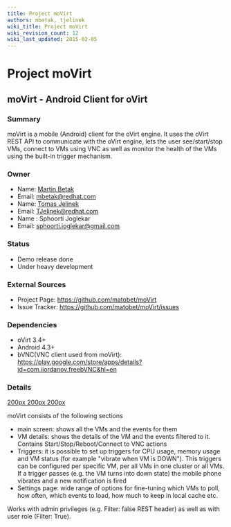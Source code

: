 ```yaml
---
title: Project moVirt
authors: mbetak, tjelinek
wiki_title: Project moVirt
wiki_revision_count: 12
wiki_last_updated: 2015-02-05
---
```


# Project moVirt

## moVirt - Android Client for oVirt

### Summary

moVirt is a mobile (Android) client for the oVirt engine. It uses the oVirt REST API to communicate with the oVirt engine, lets the user see/start/stop VMs, connect to VMs using VNC as well as monitor the health of the VMs using the built-in trigger mechanism.

### Owner

*   Name: [Martin Betak](User:mbetak)
*   Email: <mbetak@redhat.com>
*   Name: [Tomas Jelinek](User:TJelinek)
*   Email: <TJelinek@redhat.com>
*   Name : Sphoorti Joglekar
*   Email: <sphoorti.joglekar@gmail.com>

### Status

*   Demo release done
*   Under heavy development

### External Sources

*   Project Page: <https://github.com/matobet/moVirt>
*   Issue Tracker: <https://github.com/matobet/moVirt/issues>

### Dependencies

*   oVirt 3.4+
*   Android 4.3+
*   bVNC(VNC client used from moVirt): <https://play.google.com/store/apps/details?id=com.iiordanov.freebVNC&hl=en>

### Details

[200px ](File:ReallyMainScreen.png) [200px ](File:DetailScreen.png) [200px ](File:EditTrigger.png)

moVirt consists of the following sections

*   main screen: shows all the VMs and the events for them
*   VM details: shows the details of the VM and the events filtered to it. Contains Start/Stop/Reboot/Connect to VNC actions
*   Triggers: it is possible to set up triggers for CPU usage, memory usage and VM status (for example "vibrate when VM is DOWN"). This triggers can be configured per specific VM, per all VMs in one cluster or all VMs. If a trigger passes (e.g. the VM turns into down state) the mobile phone vibrates and a new notification is fired
*   Settings page: wide range of options for fine-tuning which VMs to poll, how often, which events to load, how much to keep in local cache etc.

Works with admin privileges (e.g. Filter: false REST header) as well as with user role (Filter: True).

